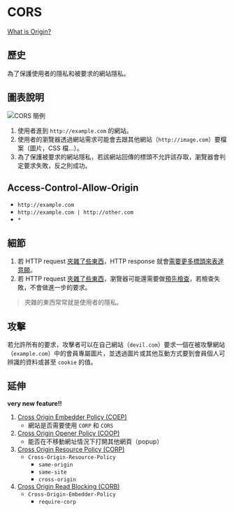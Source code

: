 # CORS

[What is Origin?](../web/url-structure.md)

## 歷史

為了保護使用者的隱私和被要求的網站隱私。

## 圖表說明

![CORS 簡例](https://www.plantuml.com/plantuml/png/SoWkIImgAStDuIe0qfd9cGM9UIKAgHM9kGKvgNh9-Raeuab5-UN5gKKeOfcvYUaGbKYwTEtie6gj50pr59vlNVQiO-BpETr0z7JEjEUTxU_tD791LG3LmismKZ3IK_082GbG24ejB4qjBed9yo_AJC_CirB8A2afiDBNHtOQI1k6TSPwXZ0JYWloyufJt-_fUDOnuMdN_FTxEcFo79EJKukBTPtpyqgAydDq7NDoyijrYRA3a2LFbsnyDdKwqPRabsIa5e6jS4ZDIm750000)

1. 使用者進到 `http://example.com` 的網站。
2. 使用者的瀏覽器透過網站需求可能會去跟其他網站（`http://image.com`）要檔案（圖片，CSS 檔...）。
3. 為了保護被要求的網站隱私，若該網站回傳的標頭不允許該存取，瀏覽器會判定要求失敗，反之則成功。

## Access-Control-Allow-Origin

-   `http://example.com`
-   `http://example.com | http://other.com`
-   `*`

## 細節

1. 若 HTTP request [夾雜了些東西](SimpleRequest)，HTTP response 就會[需要更多標頭來表達意願](https://developer.mozilla.org/zh-TW/docs/Web/HTTP/CORS#Access-Control-Expose-Headers)。
2. 若 HTTP request [夾雜了些東西](SimpleRequest)，瀏覽器可能還需要做[預先檢查](https://developer.mozilla.org/zh-TW/docs/Web/HTTP/CORS#預檢請求)，若檢查失敗，不會做進一步的要求。

> 夾雜的東西常常就是使用者的隱私。

## 攻擊

若允許所有的要求，攻擊者可以在自己網站（`devil.com`）要求一個在被攻擊網站（`example.com`）中的會員專屬圖片，並透過圖片或其他互動方式要到會員個人可辨識的資料或甚至 `cookie` 的值。

## 延伸

**very new feature!!**

1. [Cross Origin Embedder Policy (COEP)](https://wicg.github.io/cross-origin-embedder-policy/)
    -   網站是否需要使用 `CORP` 和 `CORS`
2. [Cross Origin Opener Policy (COOP)](https://github.com/whatwg/html/pull/5334/files)
    -   能否在不移動網址情況下打開其他網頁（popup）
3. [Cross Origin Resource Policy (CORP)](<https://developer.mozilla.org/docs/Web/HTTP/Cross-Origin_Resource_Policy_(CORP)>)
    -   `Cross-Origin-Resource-Policy`
        -   `same-origin`
        -   `same-site`
        -   `cross-origin`
4. [Cross Origin Read Blocking (CORB)](https://www.chromium.org/Home/chromium-security/corb-for-developers)
    -   `Cross-Origin-Embedder-Policy`
        -   `require-corp`

[simplerequest]: (https://developer.mozilla.org/zh-TW/docs/Web/HTTP/CORS#簡單請求)
